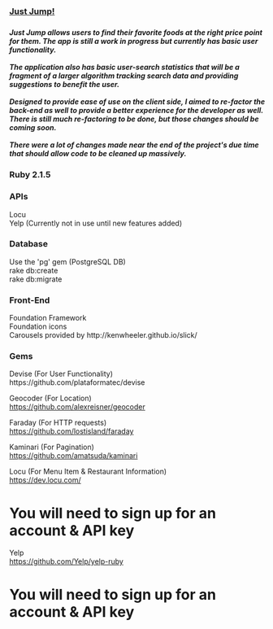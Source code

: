 <h3><a href="www.justjump.herokuapp.com">Just Jump!</a><h3>

<h5>Just Jump allows users to find their favorite foods at the right price point for them. The app is still a work in progress but currently has basic user functionality.
<br><br>
The application also has basic user-search statistics that will be a fragment of a larger algorithm tracking search data and providing suggestions to benefit the user.
<br><br>
Designed to provide ease of use on the client side, I aimed to re-factor the back-end as well to provide a better experience for the developer as well. There is still much re-factoring to be done, but those changes should be coming soon.
<br><br>
There were a lot of changes made near the end of the project's due time that should allow code to be cleaned up massively.
<br></h5>

<h3><strong>Ruby 2.1.5</strong></h3>

<h3><strong>APIs</strong></h3>
  Locu
<br>
  Yelp (Currently not in use until new features added)

<h3><strong>Database</strong></h3>
  Use the 'pg' gem (PostgreSQL DB)
<br>
  rake db:create
<br>
  rake db:migrate

<h3><strong>Front-End</strong></h3>
  Foundation Framework
<br>
  Foundation icons
<br>
  Carousels provided by http://kenwheeler.github.io/slick/

<h3><strong>Gems</strong></h3>
  Devise (For User Functionality)
<br>
  https://github.com/plataformatec/devise

  Geocoder (For Location)
<br>
  https://github.com/alexreisner/geocoder

  Faraday (For HTTP requests)
<br>
  https://github.com/lostisland/faraday

  Kaminari (For Pagination)
<br>
  https://github.com/amatsuda/kaminari

  Locu (For Menu Item & Restaurant Information)
<br>
  https://dev.locu.com/
<br>
  # You will need to sign up for an account & API key

  Yelp
<br>
  https://github.com/Yelp/yelp-ruby
<br>
  # You will need to sign up for an account & API key
